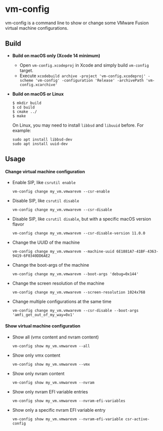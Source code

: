 vm-config
===========

vm-config is a command line to show or change some VMware Fusion virtual machine configurations.

## Build

- **Build on macOS only (Xcode 14 minimum)**
  - Open `vm-config.xcodeproj` in Xcode and simply build `vm-config` target.
  - Execute `xcodebuild archive -project 'vm-config.xcodeproj' -scheme 'vm-config' -configuration 'Release' -archivePath 'vm-config.xcarchive'`

- **Build on macOS or Linux**
  ```
  $ mkdir build
  $ cd build
  $ cmake ../
  $ make
  ```
  
  On Linux, you may need to install `libbsd` and `libuuid` before. For example:
  ```
  sudo apt install libbsd-dev
  sudo apt install uuid-dev
  ```


## Usage

#### Change virtual machine configuration

- Enable SIP, like `csrutil enable`
  ```
  vm-config change my_vm.vmwarevm --csr-enable
  ```

- Disable SIP, like `csrutil disable`
  ```
  vm-config change my_vm.vmwarevm --csr-disable
  ```

- Disable SIP, like `csrutil disable`, but with a specific macOS version flavor

  ```
  vm-config change my_vm.vmwarevm --csr-disable-version 11.0.0
  ```

- Change the UUID of the machine
  ```
  vm-config change my_vm.vmwarevm --machine-uuid 6E1881A7-41BF-4363-9419-6F0340DD6AE2
  ```

- Change the boot-args of the machine
  ```
  vm-config change my_vm.vmwarevm --boot-args 'debug=0x144'
  ```
  
- Change the screen resolution of the machine
  ```
  vm-config change my_vm.vmwarevm --screen-resolution 1024x768
  ```

- Change multiple configurations at the same time
  ```
  vm-config change my_vm.vmwarevm --csr-disable --boot-args 'amfi_get_out_of_my_way=0x1'
  ```


#### Show virtual machine configuration

- Show all (vmx content and nvram content)
  ```
  vm-config show my_vm.vmwarevm --all
  ```
  
- Show only vmx content
  ```
  vm-config show my_vm.vmwarevm --vmx
  ```

- Show only nvram content
  ```
  vm-config show my_vm.vmwarevm --nvram
  ```

- Show only nvram EFI variable entries
  ```
  vm-config show my_vm.vmwarevm --nvram-efi-variables
  ```

- Show only a specific nvram EFI variable entry
  ```
  vm-config show my_vm.vmwarevm --nvram-efi-variable csr-active-config
  ```
